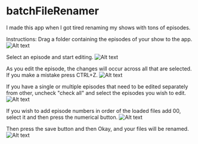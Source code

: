 # batchFileRenamer
I made this app when I got tired renaming my shows with tons of episodes.

Instructions:
Drag a folder containing the episodes of your show to the app.
![Alt text](https://dl.dropboxusercontent.com/u/1417773/File%20Renamer/1.PNG?raw=true "")

Select an episode and start editing.
![Alt text](https://dl.dropboxusercontent.com/u/1417773/File%20Renamer/2.PNG?raw=true "")

As you edit the episode, the changes will occur across all that are selected.
If you make a mistake press CTRL+Z.
![Alt text](https://dl.dropboxusercontent.com/u/1417773/File%20Renamer/3.PNG?raw=true "")

If you have a single or multiple episodes that need to be edited separately from other,
uncheck "check all" and select the episodes you wish to edit.
![Alt text](https://dl.dropboxusercontent.com/u/1417773/File%20Renamer/4.PNG?raw=true "")

If you wish to add episode numbers in order of the loaded files add 00,
select it and then press the numerical button.
![Alt text](https://dl.dropboxusercontent.com/u/1417773/File%20Renamer/5.PNG?raw=true "")

Then press the save button and then Okay, and your files will be renamed.
![Alt text](https://dl.dropboxusercontent.com/u/1417773/File%20Renamer/6.PNG?raw=true "")

